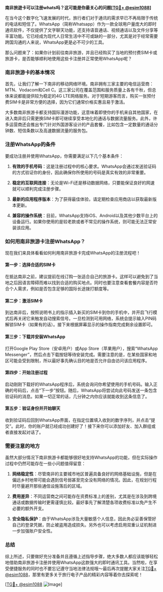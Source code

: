**南非旅遊卡可以注册whats吗？这可能是你最关心的问题[[TG💪+ @esim1088](https://t.me/s/esim1088)]**

在当今这个数字化飞速发展的时代，旅行者们对于通讯的需求早已不再局限于传统的电话和短信了。WhatsApp（简称Whatsapp）作为一款全球用户量庞大的即时通讯软件，不仅提供了文字聊天功能，还支持语音通话、视频通话以及文件分享等丰富功能。它已经成为现代人日常生活中不可或缺的一部分，尤其是对于经常需要跨国沟通的人来说，WhatsApp更是必不可少的工具。

那么问题来了：如果你计划前往南非旅游，并且已经购买了当地的预付费SIM卡或旅游卡，是否能够顺利地使用这些卡注册并正常使用WhatsApp呢？

### 南非旅游卡的基本情况

首先，让我们了解一下南非的移动网络环境。南非拥有三家主要的电信运营商：MTN、Vodacom和Cell C。这三家公司在覆盖范围和服务质量上各有千秋，但总体来说都能提供较为稳定的4G LTE网络服务。对于短期游客而言，购买一张预付费SIM卡是非常方便的选择，因为它们通常价格实惠且易于激活。

大多数南非旅游卡都支持国际漫游功能，这意味着即使你的手机来自其他国家，在进入南非后只需更换SIM卡即可继续享受本地化的通话与数据流量服务。此外，许多运营商还会推出专门针对外国游客设计的产品套餐，比如包含一定数量的通话分钟数、短信条数以及高速数据流量的服务包。

### 注册WhatsApp的条件

要成功注册并使用WhatsApp，你需要满足以下几个基本条件：

1. **有效的手机号码**：这是注册过程中的核心要求。WhatsApp会通过发送验证码的方式验证你的身份，因此确保你所使用的号码是真实有效的非常重要。
   
2. **稳定的互联网连接**：无论是Wi-Fi还是移动数据网络，只要能保证良好的网速就可以顺利完成注册步骤。

3. **最新的应用程序版本**：为了获得最佳体验，请定期检查应用商店以获取最新版本更新。

4. **兼容的操作系统**：目前，WhatsApp支持iOS、Android以及其他少数平台上的设备运行。如果你使用的是较老款或者不常见的操作系统，则可能无法正常安装该应用。

### 如何用南非旅游卡注册WhatsApp？

现在我们来具体看看如何利用南非旅游卡完成WhatsApp的注册流程吧！

#### 第一步：选择合适的SIM卡
在抵达南非之前，建议提前在线订购一张适合自己的旅游卡。这样可以避免到了当地之后因语言障碍而难以找到合适的购买地点。同时也要注意查看套餐内容是否符合个人需求，例如是否包含足够的国际长途拨打额度等。

#### 第二步：激活SIM卡
到达南非后，按照说明书上的指示插入新买的SIM卡到你的手机中，并开启飞行模式后再关闭它来触发自动搜索信号。一旦检测到可用网络，系统会提示输入PIN码解锁SIM卡（如果有的话）。接下来根据屏幕显示的操作指南完成剩余设置即可。

#### 第三步：下载并安装WhatsApp
打开Google Play Store（安卓用户）或App Store（苹果用户），搜索“WhatsApp Messenger”，然后点击下载按钮等待安装完成。需要注意的是，在某些国家和地区可能会受到限制，所以最好事先确认目的地是否允许自由访问该应用程序。

#### 第四步：开始注册过程
启动刚刚下载好的WhatsApp程序后，系统会询问你希望使用的手机号码。输入正确的号码后，点击“下一步”按钮。随后，WhatsApp将尝试向此号码发送一条包含验证码的消息。如果一切正常的话，几分钟之内你应该就能收到这条信息了。

#### 第五步：验证身份并开始聊天
收到验证码后回到WhatsApp界面，在指定位置填入收到的数字序列，并点击“提交”。此时，你的账户就已经成功创建好了！接下来你可以添加好友、加入群组或者直接发起对话了。

### 需要注意的地方

虽然大部分情况下南非旅游卡都能够很好地支持WhatsApp的功能，但在实际操作过程中仍然可能存在一些小问题值得留意：

1. **网络稳定性**：尽管南非的主要城市地区普遍具备良好的网络基础设施，但是在偏远乡村地带可能会遇到信号弱甚至完全没有网络的情况。因此，在规划行程时尽量避开那些通信设施落后的区域。

2. **费用差异**：不同运营商之间可能存在资费标准上的差别，尤其是在涉及到跨境通话或数据传输时更需谨慎比较。最好事先了解清楚各项收费标准以免产生不必要的额外开支。

3. **安全隐私保护**：由于WhatsApp涉及大量敏感个人信息，因此务必妥善保管好自己的登录凭据，防止被盗用造成损失。另外也可以考虑启用双重认证机制进一步加强账户安全性。

### 总结

综上所述，只要做好充分准备并且遵循上述指导步骤，绝大多数人都应该能够轻松地借助南非旅游卡注册并使用WhatsApp这款强大的即时通讯工具。当然啦，在享受便捷服务的同时也不要忘记遵守当地法律法规哦～最后再次提醒大家关注[TG💪+ @esim1088](https://t.me/s/esim1088)，那里有更多关于旅行电子产品的精彩内容等着你去探索呢！

[[TG💪+ @esim1088](https://t.me/s/esim1088) ![Image](https://i.postimg.cc/4NQfJmqS/Snipaste-2025-05-13-00-14-12.png)]